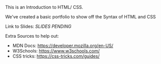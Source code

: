 This is an Introduction to HTML/ CSS.

We've created a basic portfolio to show off the Syntax of HTML and CSS

Link to Slides: *SLIDES PENDING*


Extra Sources to help out:

* MDN Docs: https://developer.mozilla.org/en-US/
* W3Schools: https://www.w3schools.com/
* CSS tricks: https://css-tricks.com/guides/
